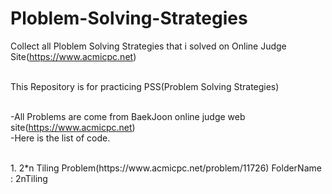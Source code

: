 
# Ploblem-Solving-Strategies

Collect all Ploblem Solving Strategies that i solved on Online Judge Site(https://www.acmicpc.net)<br><br>

This Repository is for practicing PSS(Problem Solving Strategies)<br><br>

-All Problems are come from BaekJoon online judge web site(https://www.acmicpc.net)<br>
-Here is the list of code.<br><br>
<p>
         1. 2*n Tiling Problem(https://www.acmicpc.net/problem/11726)   FolderName : 2nTiling <br>
    
